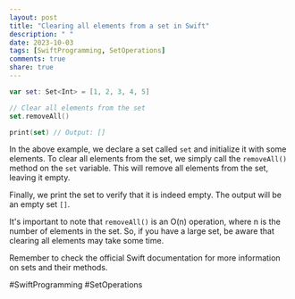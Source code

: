 ```yaml
---
layout: post
title: "Clearing all elements from a set in Swift"
description: " "
date: 2023-10-03
tags: [SwiftProgramming, SetOperations]
comments: true
share: true
---
```


```swift
var set: Set<Int> = [1, 2, 3, 4, 5]

// Clear all elements from the set
set.removeAll()

print(set) // Output: []
```

In the above example, we declare a set called `set` and initialize it with some elements. To clear all elements from the set, we simply call the `removeAll()` method on the `set` variable. This will remove all elements from the set, leaving it empty.

Finally, we print the set to verify that it is indeed empty. The output will be an empty set `[]`.

It's important to note that `removeAll()` is an O(n) operation, where n is the number of elements in the set. So, if you have a large set, be aware that clearing all elements may take some time.

Remember to check the official Swift documentation for more information on sets and their methods.

#SwiftProgramming #SetOperations